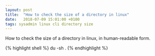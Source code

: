```yaml
---
layout: post
title:  "How to check the size of a directory in linux"
date:   2018-07-09 15:01:00 +0100
tags: sysadmin linux cli directory size
---
```


How to check the size of a directory in linux, in human-readable form.

{% highlight shell %}
du -sh .
{% endhighlight %}



